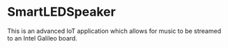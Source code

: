 # SmartLEDSpeaker
This is an advanced IoT application which allows for music to be streamed to an Intel Galileo board. 
